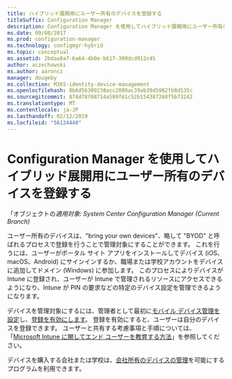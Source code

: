 ```yaml
---
title: ハイブリッド展開用にユーザー所有のデバイスを登録する
titleSuffix: Configuration Manager
description: Configuration Manager を使用してハイブリッド展開用にユーザー所有のデバイスを登録するさまざまな方法について説明します。
ms.date: 09/08/2017
ms.prod: configuration-manager
ms.technology: configmgr-hybrid
ms.topic: conceptual
ms.assetid: 2bdaa8a7-6a64-4b0e-b617-309dcd912c45
author: aczechowski
ms.author: aaroncz
manager: dougeby
ms.collection: M365-identity-device-management
ms.openlocfilehash: 8b6d56309238acc2889ac39ab39d5982fb8d535c
ms.sourcegitcommit: 874d78f08714a509f61c52b154387268f5b73242
ms.translationtype: MT
ms.contentlocale: ja-JP
ms.lasthandoff: 02/12/2019
ms.locfileid: "56124440"
---
```

# <a name="enroll-user-owned-devices-for-hybrid-deployments-with-configuration-manager"></a>Configuration Manager を使用してハイブリッド展開用にユーザー所有のデバイスを登録する

「オブジェクトの*適用対象: System Center Configuration Manager (Current Branch)*

ユーザー所有のデバイスは、"bring your own devices"、略して "BYOD" と呼ばれるプロセスで登録を行うことで管理対象にすることができます。 これを行うには、ユーザーがポータル サイト アプリをインストールしてデバイス (iOS、macOS、Android) にサインインするか、職場または学校アカウントをデバイスに追加してドメイン (Windows) に参加します。 このプロセスによりデバイスが Intune に登録され、ユーザーが Intune で管理されるリソースにアクセスできるようになり、Intune が PIN の要求などの特定のデバイス設定を管理できるようになります。

デバイスを管理対象にするには、管理者として最初に[モバイル デバイス管理を設定](setup-hybrid-mdm.md)し、[登録を有効にします](enable-platform-enrollment.md)。 登録を有効にすると、ユーザーは自分のデバイスを登録できます。 ユーザーと共有する考慮事項と手順については、「[Microsoft Intune に関してエンド ユーザーを教育する方法](https://docs.microsoft.com/intune/end-user-educate)」を参照してください。

デバイスを購入する会社または学校は、[会社所有のデバイスの管理](enroll-company-owned-devices.md)を可能にするプログラムを利用できます。
